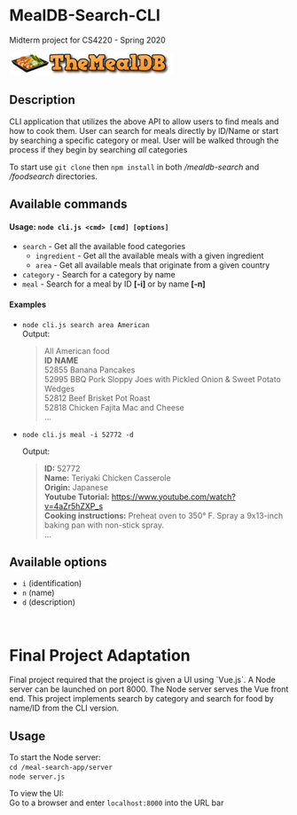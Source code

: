 # MealDB-Search-CLI
Midterm project for CS4220 - Spring 2020

<a title="The MealDB API" href="https://themealdb.com/api.php" target="_blank">![MealDB Logo](mealdb.png)</a>

## Description

CLI application that utilizes the above API to allow users to find meals and how to cook them. User can search for meals directly by ID/Name or start by searching a specific category or meal. User will be walked through the process if they begin by searching *all* categories

To start use `git clone` then `npm install` in both */mealdb-search* and */foodsearch* directories.

## Available commands 

#### Usage: `node cli.js <cmd> [cmd] [options]`
 - `search` - Get all the available food categories
   - `ingredient` - Get all the available meals with a given ingredient
   - `area` - Get all available meals that originate from a given country
 - `category` - Search for a category by name
 - `meal` - Search for a meal by ID **[-i]** or by name **[-n]**

#### Examples
- `node cli.js search area American` </br>
  Output:</br>
  >All American food</br>
  >**ID** **NAME**</br>
  >52855 Banana Pancakes</br>
  >52995 BBQ Pork Sloppy Joes with Pickled Onion & Sweet Potato Wedges</br>
  >52812 Beef Brisket Pot Roast</br>
  >52818 Chicken Fajita Mac and Cheese</br>
  >...

- `node cli.js meal -i 52772 -d` </br>
  
  Output:</br>
  > **ID:** 52772</br>
  > **Name:** Teriyaki Chicken Casserole</br>
  > **Origin:** Japanese</br>
  > **Youtube Tutorial:** https://www.youtube.com/watch?v=4aZr5hZXP_s</br>
  > **Cooking instructions:**
  > Preheat oven to 350° F. Spray a 9x13-inch baking pan with non-stick spray. </br>
  >...


## Available options

 - `i` (identification)
 - `n` (name)
 - `d` (description)

<br />

# Final Project Adaptation

<p>
Final project required that the project is given a UI using `Vue.js`. A Node server can be launched on port 8000. 
The Node server serves the Vue front end. This project implements search by category and search for food by name/ID 
from the CLI version. 
</p>

## Usage

To start the Node server: <br />
`cd /meal-search-app/server`<br />
`node server.js`<br />

To view the UI: <br />
Go to a browser and enter `localhost:8000` into the URL bar <br />
